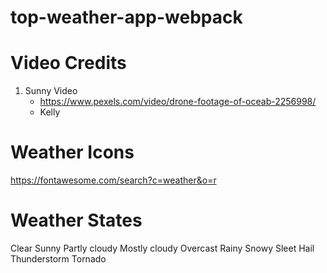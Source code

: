 # top-weather-app-webpack

# Video Credits

1. Sunny Video
   - https://www.pexels.com/video/drone-footage-of-oceab-2256998/
   - Kelly

# Weather Icons

https://fontawesome.com/search?c=weather&o=r

# Weather States

Clear
Sunny
Partly cloudy
Mostly cloudy
Overcast
Rainy
Snowy
Sleet
Hail
Thunderstorm
Tornado
